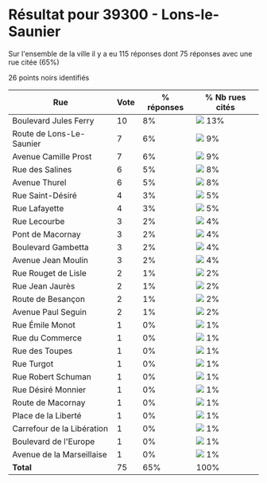 # Résultat pour 39300 - Lons-le-Saunier

Sur l'ensemble de la ville il y a eu 115 réponses dont 75 réponses avec une rue citée (65%)

26 points noirs identifiés

| Rue | Vote | % réponses | % Nb rues cités|
|-----|------|------------|----------------|
| Boulevard Jules Ferry | 10 | 8% | <img src="../../img/bar_13.gif" />&nbsp;13%|
| Route de Lons-Le-Saunier | 7 | 6% | <img src="../../img/bar_9.gif" />&nbsp;9%|
| Avenue Camille Prost | 7 | 6% | <img src="../../img/bar_9.gif" />&nbsp;9%|
| Rue des Salines | 6 | 5% | <img src="../../img/bar_8.gif" />&nbsp;8%|
| Avenue Thurel | 6 | 5% | <img src="../../img/bar_8.gif" />&nbsp;8%|
| Rue Saint-Désiré | 4 | 3% | <img src="../../img/bar_5.gif" />&nbsp;5%|
| Rue Lafayette | 4 | 3% | <img src="../../img/bar_5.gif" />&nbsp;5%|
| Rue Lecourbe | 3 | 2% | <img src="../../img/bar_4.gif" />&nbsp;4%|
| Pont de Macornay | 3 | 2% | <img src="../../img/bar_4.gif" />&nbsp;4%|
| Boulevard Gambetta | 3 | 2% | <img src="../../img/bar_4.gif" />&nbsp;4%|
| Avenue Jean Moulin | 3 | 2% | <img src="../../img/bar_4.gif" />&nbsp;4%|
| Rue Rouget de Lisle | 2 | 1% | <img src="../../img/bar_2.gif" />&nbsp;2%|
| Rue Jean Jaurès | 2 | 1% | <img src="../../img/bar_2.gif" />&nbsp;2%|
| Route de Besançon | 2 | 1% | <img src="../../img/bar_2.gif" />&nbsp;2%|
| Avenue Paul Seguin | 2 | 1% | <img src="../../img/bar_2.gif" />&nbsp;2%|
| Rue Émile Monot | 1 | 0% | <img src="../../img/bar_1.gif" />&nbsp;1%|
| Rue du Commerce | 1 | 0% | <img src="../../img/bar_1.gif" />&nbsp;1%|
| Rue des Toupes | 1 | 0% | <img src="../../img/bar_1.gif" />&nbsp;1%|
| Rue Turgot | 1 | 0% | <img src="../../img/bar_1.gif" />&nbsp;1%|
| Rue Robert Schuman | 1 | 0% | <img src="../../img/bar_1.gif" />&nbsp;1%|
| Rue Désiré Monnier | 1 | 0% | <img src="../../img/bar_1.gif" />&nbsp;1%|
| Route de Macornay | 1 | 0% | <img src="../../img/bar_1.gif" />&nbsp;1%|
| Place de la Liberté | 1 | 0% | <img src="../../img/bar_1.gif" />&nbsp;1%|
| Carrefour de la Libération | 1 | 0% | <img src="../../img/bar_1.gif" />&nbsp;1%|
| Boulevard de l'Europe | 1 | 0% | <img src="../../img/bar_1.gif" />&nbsp;1%|
| Avenue de la Marseillaise | 1 | 0% | <img src="../../img/bar_1.gif" />&nbsp;1%|
| **Total** | 75 | 65% | 100%|
